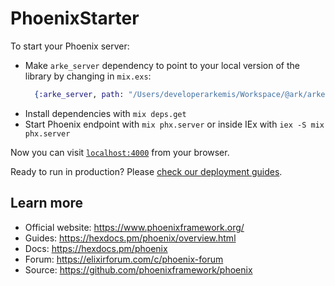 # PhoenixStarter

To start your Phoenix server:

  * Make `arke_server` dependency to point to your local version of the library by changing in `mix.exs`:
    ```elixir
      {:arke_server, path: "/Users/developerarkemis/Workspace/@ark/arke-monorepo-elixir/apps/arke_server"}
    ```
  * Install dependencies with `mix deps.get`
  * Start Phoenix endpoint with `mix phx.server` or inside IEx with `iex -S mix phx.server`

Now you can visit [`localhost:4000`](http://localhost:4000) from your browser.

Ready to run in production? Please [check our deployment guides](https://hexdocs.pm/phoenix/deployment.html).

## Learn more

  * Official website: https://www.phoenixframework.org/
  * Guides: https://hexdocs.pm/phoenix/overview.html
  * Docs: https://hexdocs.pm/phoenix
  * Forum: https://elixirforum.com/c/phoenix-forum
  * Source: https://github.com/phoenixframework/phoenix
